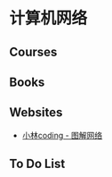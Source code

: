 # 计算机网络

## Courses

## Books

## Websites

- [小林coding - 图解网络](https://xiaolincoding.com/network/)

## To Do List
